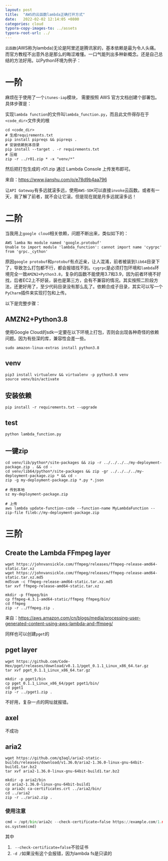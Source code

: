 ```yaml
---
layout: post
title:  "AWS的云函数lambda正确打开方式"
date:   2022-02-02 12:14:05 +0800
categories: cloud
typora-copy-images-to: ../assets
typora-root-url: ../
---
```



`云函数`(AWS称为lambda)无论是阿里还是腾讯家的，基本依赖是最为令人头痛。而官方教程不出意外总是那么的晦涩难懂。一口气能列出多种新概念。还是自己总结的方法好用。以Python环境为例子：


# 一阶
麻烦在于使用了一个`itunes-iap`模块， 需要按照 AWS 官方文档创建个部署包。
具体步骤是：

实现`lambda function`的文件叫`lambda_function.py`，而且此文件得存在于`<code_dir>`文件夹的根
```shell
cd <code_dir>
# 生成requirements.txt
pip install pipreqs && pipreqs .
# 安装依赖到本目录
pip install --target . -r requirements.txt
# 压缩
zip -r ../r01.zip * -x "venv/*"
```
然后把打包生成的 r01.zip 通过 Lambda Console 上传发布即可。

来自：https://www.jianshu.com/p/e78d9b4aa796

让`API Gateway`有多远就滚多远，使用`AWS-SDK`可以直接`invoke`云函数。或者有一天，我了解了前者，就不会让它滚。但是现在就是月多远就滚多远！

# 二阶
当我用上`google cloud`相关依赖，问题不断出来，类似如下的：
```
AWS lamba No module named 'google.protobuf'
Unable to import module 'lambda_function': cannot import name 'cygrpc' from 'grpc._cython'
```

原因`google protobuf`和`protobuf`有点近亲，让人混淆，前者被装到`lib64`目录下了，导致怎么打包都不行，都会报错找不到。`cygrpc`是必须打包环境和`lambda`环境完全一致`AMZN2+Python3.8`，复杂的函数不能使用3.7和3.9，因为前者环境不好找，后者EC2上不好装，装也是第三方，会有不兼容的情况。其实按照二阶段方法，还更好用了，至少代码目录没有那么乱了。依赖合成子目录，其实可以写一个`PyCharm`插件来实现打包和上传。

以下是完整步骤：
## AMZN2+Python3.8
使用Google Cloud的sdk一定要在以下环境上打包，否则会出现各种奇怪的依赖问题。因为有些深的库，兼容性会差一些。
```shell
sudo amazon-linux-extras install python3.8
```

## venv
```shell
pip3 install virtualenv && virtualenv -p python3.8 venv
source venv/bin/activate
```

## 安装依赖
```shell
pip install -r requirements.txt --upgrade
```

## test
```shell
python lambda_function.py
```

## 一键zip
```shell
cd venv/lib/python*/site-packages && zip -r ../../../../my-deployment-package.zip . && cd -
cd venv/lib64/python*/site-packages && zip -gr ../../../../my-deployment-package.zip * && cd -
zip -g my-deployment-package.zip *.py *.json

# 传到本地
sz my-deployment-package.zip

# 上传
aws lambda update-function-code --function-name MyLambdaFunction --zip-file fileb://my-deployment-package.zip
```

# 三阶
## Create the Lambda FFmpeg layer
```
wget https://johnvansickle.com/ffmpeg/releases/ffmpeg-release-amd64-static.tar.xz
wget https://johnvansickle.com/ffmpeg/releases/ffmpeg-release-amd64-static.tar.xz.md5
md5sum -c ffmpeg-release-amd64-static.tar.xz.md5
tar xvf ffmpeg-release-amd64-static.tar.xz
```

```
mkdir -p ffmpeg/bin
cp ffmpeg-4.3.1-amd64-static/ffmpeg ffmpeg/bin/
cd ffmpeg
zip -r ../ffmpeg.zip .
```
来自：https://aws.amazon.com/cn/blogs/media/processing-user-generated-content-using-aws-lambda-and-ffmpeg/

同样也可以创建`pget`的

## pget layer
```
wget https://github.com/Code-Hex/pget/releases/download/v0.1.1/pget_0.1.1_Linux_x86_64.tar.gz
tar xvf pget_0.1.1_Linux_x86_64.tar.gz
```

```
mkdir -p pget1/bin
cp pget_0.1.1_Linux_x86_64/pget pget1/bin/
cd pget1
zip -r ../pget1.zip .
```
不好用，复杂一点的网址就报错。

## axel
不成功

## aria2
```
wget https://github.com/q3aql/aria2-static-builds/releases/download/v1.36.0/aria2-1.36.0-linux-gnu-64bit-build1.tar.bz2
tar xvf aria2-1.36.0-linux-gnu-64bit-build1.tar.bz2
```

```
mkdir -p aria2/bin
cd aria2-1.36.0-linux-gnu-64bit-build1
cp aria2c ca-certificates.crt ../aria2/bin/
cd ../aria2
zip -r ../aria2.zip .
```
### 使用注意
```python
cmd = /opt/bin/aria2c --check-certificate=false https://example.com/1.mp4 -d / -o /tmp/1.mp4
os.system(cmd)
```
其中
1. ` --check-certificate=false`不验证书
2. `-d /`如果没有这个会报错，因为lambda fs是只读的
